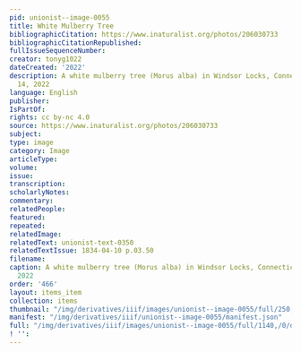 ```yaml
---
pid: unionist--image-0055
title: White Mulberry Tree
bibliographicCitation: https://www.inaturalist.org/photos/206030733
bibliographicCitationRepublished: 
fullIssueSequenceNumber: 
creator: tonyg1022
dateCreated: '2022'
description: A white mulberry tree (Morus alba) in Windsor Locks, Connecticut, June
  14, 2022
language: English
publisher: 
IsPartOf: 
rights: cc by-nc 4.0
source: https://www.inaturalist.org/photos/206030733
subject: 
type: image
category: Image
articleType: 
volume: 
issue: 
transcription: 
scholarlyNotes: 
commentary: 
relatedPeople: 
featured: 
repeated: 
relatedImage: 
relatedText: unionist-text-0350
relatedTextIssue: 1834-04-10 p.03.50
filename: 
caption: A white mulberry tree (Morus alba) in Windsor Locks, Connecticut, June 14,
  2022
order: '466'
layout: items_item
collection: items
thumbnail: "/img/derivatives/iiif/images/unionist--image-0055/full/250,/0/default.jpg"
manifest: "/img/derivatives/iiif/unionist--image-0055/manifest.json"
full: "/img/derivatives/iiif/images/unionist--image-0055/full/1140,/0/default.jpg"
! '': 
---
```

